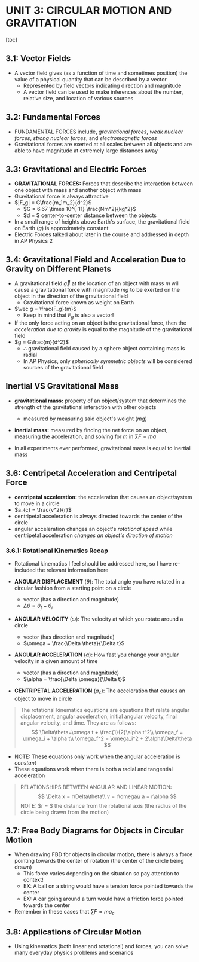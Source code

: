 # UNIT 3: CIRCULAR MOTION AND GRAVITATION



[toc]



## 3.1: Vector Fields

* A vector field gives (as a function of time and sometimes position) the value of a physical quantity that can be described by a vector
  * Represented by field vectors indicating direction and magnitude
  * A vector field can be used to make inferences about the number, relative size, and location of various sources





## 3.2: Fundamental Forces

* FUNDAMENTAL FORCES include, *gravitational forces*, *weak nuclear forces*, *strong nuclear forces*, and *electromagnetic forces*
* Gravitational forces are exerted at all scales between all objects and are able to have magnitude at extremely large distances away





## 3.3: Gravitational and Electric Forces

* **GRAVITATIONAL FORCES:** Forces that describe the interaction between one object with mass and another object with mass
* Gravitational force is always attractive
* $|F_g| = G\frac{m_1m_2}{d^2}$
  * $G = 6.67 \times 10^{-11} \frac{Nm^2}{kg^2}$
  * $d = $ center-to-center distance between the objects
* In a small range of heights above Earth's surface, the gravitational field on Earth ($g$) is approximately constant
* Electric Forces talked about later in the course and addressed in depth in AP Physics 2





## 3.4: Gravitational Field and Acceleration Due to Gravity on Different Planets

* A gravitational field $\vec g$ at the location of an object with mass $m$ will cause a gravitational force with magnitude $mg$ to be exerted on the object in the direction of the gravitational field
  * Gravitational force known as weight on Earth
* $\vec g = \frac{F_g}{m}$
  * Keep in mind that $F_g$ is also a vector!
* If the only force acting on an object is the gravitational force, then the *acceleration due to gravity* is equal to the magnitude of the gravitational field
* $g = G\frac{m}{d^2}$
  * $\therefore$ gravitational field caused by a sphere object containing mass is radial
  * In AP Physics, only *spherically symmetric objects* will be considered sources of the gravitational field





## Inertial VS Gravitational Mass

* **gravitational mass:** property of an object/system that determines the strength of the gravitational interaction with other objects
  * measured by measuring said object's weight ($mg$)
* **inertial mass:** measured by finding the net force on an object, measuring the acceleration, and solving for $m$ in $\sum F = ma$

* In all experiments ever performed, gravitational mass is equal to inertial mass





## 3.6: Centripetal Acceleration and Centripetal Force

* **centripetal acceleration:** the acceleration that causes an object/system to move in a circle
* $a_{c} = \frac{v^2}{r}$
* centripetal acceleration is always directed towards the center of the circle
* angular acceleration changes an object's *rotational speed* while centripetal acceleration *changes an object's direction of motion*



### 3.6.1: Rotational Kinematics Recap

* Rotational kinematics I feel should be addressed here, so I have re-included the relevant information here

* **ANGULAR DISPLACEMENT** ($\theta$): The total angle you have rotated in a circular fashion from a starting point on a circle
  * vector (has a direction and magnitude)
  * $\Delta\theta = \theta_f-\theta_i$
* **ANGULAR VELOCITY** ($\omega$): The velocity at which you rotate around a circle
  * vector (has direction and magnitude)
  * $\omega = \frac{\Delta \theta}{\Delta t}$
* **ANGULAR ACCELERATION** ($\alpha$): How fast you change your angular velocity in a given amount of time
  * vector (has a direction and magnitude)
  * $\alpha = \frac{\Delta \omega}{\Delta t}$
* **CENTRIPETAL ACCELERATION** ($a_c$): The acceleration that causes an object to move in circle

> The rotational kinematics equations are equations that relate angular displacement, angular acceleration, initial angular velocity, final angular velocity, and time. They are as follows:
> $$
> \Delta\theta=\omega t + \frac{1}{2}\alpha t^2\\
> \omega_f = \omega_i + \alpha t\\
> \omega_f^2 = \omega_i^2 + 2\alpha\Delta\theta
> $$

* NOTE: These equations only work when the angular acceleration is *constant*
* These equations work when there is both a radial and tangential acceleration

> RELATIONSHIPS BETWEEN ANGULAR AND LINEAR MOTION:
> $$
> \Delta x = r\Delta\theta\\
> v = r\omega\\
> a = r\alpha
> $$
> NOTE: $r = $ the distance from the rotational axis (the radius of the circle being drawn from the motion)



## 3.7: Free Body Diagrams for Objects in Circular Motion

* When drawing FBD for objects in circular motion, there is always a force pointing towards the center of rotation (the center of the circle being drawn)
  * This force varies depending on the situation so pay attention to context!
  * EX: A ball on a string would have a tension force pointed towards the center
  * EX: A car going around a turn would have a friction force pointed towards the center
* Remember in these cases that $\sum F = ma_c$





## 3.8: Applications of Circular Motion

* Using kinematics (both linear and rotational) and forces, you can solve many everyday physics problems and scenarios



